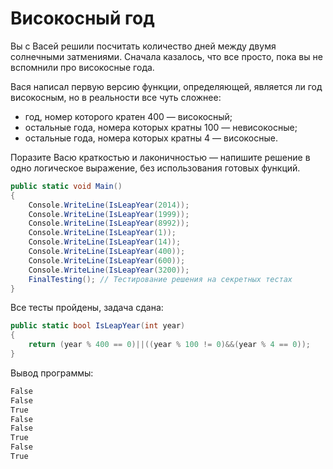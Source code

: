 # Високосный год

Вы с Васей решили посчитать количество дней между двумя солнечными затмениями. Сначала казалось, что все просто, пока вы не вспомнили про високосные года.

Вася написал первую версию функции, определяющей, является ли год високосным, но в реальности все чуть сложнее:

- год, номер которого кратен 400 — високосный;
- остальные года, номера которых кратны 100 — невисокосные;
- остальные года, номера которых кратны 4 — високосные.

Поразите Васю краткостью и лаконичностью — напишите решение в одно логическое выражение, без использования готовых функций.

```cs
public static void Main()
{
	Console.WriteLine(IsLeapYear(2014));
	Console.WriteLine(IsLeapYear(1999));
	Console.WriteLine(IsLeapYear(8992));
	Console.WriteLine(IsLeapYear(1));
	Console.WriteLine(IsLeapYear(14));
	Console.WriteLine(IsLeapYear(400));
	Console.WriteLine(IsLeapYear(600));
	Console.WriteLine(IsLeapYear(3200));
	FinalTesting(); // Тестирование решения на секретных тестах
}
```

Все тесты пройдены, задача сдана:
```cs
public static bool IsLeapYear(int year)
{
    return (year % 400 == 0)||((year % 100 != 0)&&(year % 4 == 0));
}
```

Вывод программы:
```cs
False
False
True
False
False
True
False
True
```
